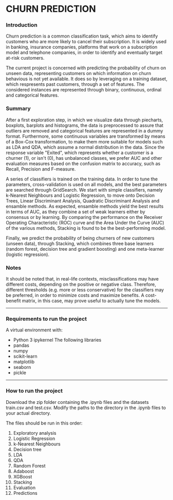 # CHURN PREDICTION

### Introduction ###
Churn prediction is a common classification task, which aims to identify customers who are more likely to cancel their subscription.
It is widely used in banking, insurance companies, platforms that work on a subscription model and telephone companies, in order to
identify and eventually target at-risk customers.

The current project is concerned with predicting the probability of churn on unseen data, representing customers on which information on churn behavious is not yet available. It does so by leveraging on a training dataset, which respresents past customers, through a set of features. The considered instances are represented through binary, continuous, ordinal and categorical features.


### Summary ###

After a first exploration step, in which we visualize data through piecharts, boxplots, barplots and histograms, the data is preprocessed to assure that outliers are removed and categorical features are represented in a dummy format. Furthermore, some continuous variables are transformed by means of a Box-Cox transformation, to make them more suitable for models such as LDA and QDA, which assume a normal distribution in the data. Since the response variable "Exited", which represents whether a customer is a churner (1), or isn't (0), has unbalanced classes, we prefer AUC and other evaluation measures based on the confusion matrix to accuracy, such as Recall, Precision and F-measure.

A series of classifiers is trained on the training data. In order to tune the parameters, cross-validation is used on all models, and the best parameters are searched through GridSearch.
We start with simple classifiers, namely k-Nearest Neighbours and Logistic Regression, to move onto Decision Trees, Linear Discriminant Analysis, Quadratic Discriminant Analysis and ensamble methods.
As expected, ensamble methods yield the best results in terms of AUC, as they combine a set of weak learners either by consensus or by learning. By comparing the performance on the Receiver Operating Characteristic (ROC) curve and the Area Under the Curve (AUC) of the various methods, Stacking is found to be the best-performing model.

Finally, we predict the probability of being churners of new customers (unseen data), through Stacking, which combines three base learners (random forest, decision tree and gradient boosting) and one meta-learner (logistic regression).


### Notes ###

It should be noted that, in real-life contexts, misclassifications may have different costs, depending on the positive or negative class. Therefore, different thresholds (e.g. more or less conservative) for the classifiers may be preferred, in order to minimize costs and maximize benefits. A cost-benefit matrix, in this case, may prove useful to actually tune the models.


---

### Requirements to run the project ###

A virtual environment with:
- Python 3 ipykernel
The following libraries
- pandas
- numpy
- scikit-learn
- matplotlib
- seaborn
- pickle

---

### How to run the project ###

Download the zip folder containing the .ipynb files and the datasets train.csv and test.csv. Modify the paths to the directory in the .ipynb files to your actual directory. 

The files should be run in this order:
1. Exploratory analysis
2. Logistic Regression
3. k-Nearest Neighbours
4. Decision tree
5. LDA
6. QDA
7. Random Forest
8. Adaboost
9. XGBoost
10. Stacking
11. Evaluation
12. Predictions
